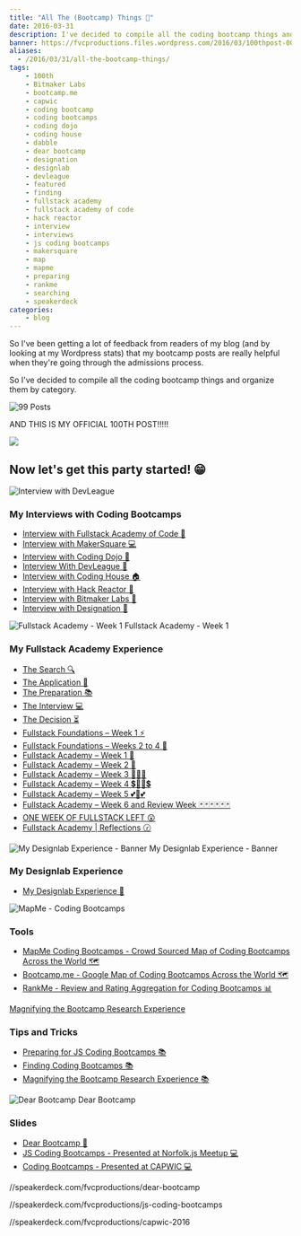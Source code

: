 ```yaml
---
title: "All The (Bootcamp) Things 🎉"
date: 2016-03-31
description: I've decided to compile all the coding bootcamp things and organize them by category. ALSO THIS IS MY 100th POST!
banner: https://fvcproductions.files.wordpress.com/2016/03/100thpost-001.jpeg
aliases:
  - /2016/03/31/all-the-bootcamp-things/
tags:
    - 100th
    - Bitmaker Labs
    - bootcamp.me
    - capwic
    - coding bootcamp
    - coding bootcamps
    - coding dojo
    - coding house
    - dabble
    - dear bootcamp
    - designation
    - designlab
    - devleague
    - featured
    - finding
    - fullstack academy
    - fullstack academy of code
    - hack reactor
    - interview
    - interviews
    - js coding bootcamps
    - makersquare
    - map
    - mapme
    - preparing
    - rankme
    - searching
    - speakerdeck
categories:
    - blog
---
```


So I've been getting a lot of feedback from readers of my blog (and by looking at my Wordpress stats) that my bootcamp posts are really helpful when they're going through the admissions process.

So I've decided to compile all the coding bootcamp things and organize them by category.

![99 Posts](https://fvcproductions.files.wordpress.com/2016/03/99posts-e1459477004910.png)

AND THIS IS MY OFFICIAL 100TH POST!!!!!

![](https://media3.giphy.com/media/xeXEpUVvAxCV2/200.gif)

## Now let's get this party started! 😁

![Interview with DevLeague](https://fvcproductions.files.wordpress.com/2016/03/screenshot-2016-03-31-22-18-34.png)

### My Interviews with Coding Bootcamps

* [Interview with Fullstack Academy of Code 🗽](https://fvcproductions.com/blog/2014/12/28/interview-fullstack-academy/)
* [Interview with MakerSquare 💻](https://fvcproductions.com/blog/2015/01/14/interview-maker-square/)
* [Interview with Coding Dojo 🍜](https://fvcproductions.com/blog/2015/01/06/interview-coding-dojo/)
* [Interview With DevLeague 🌴](https://fvcproductions.com/blog/2015/01/06/interview-devleague/)
* [Interview with Coding House 🏠](https://fvcproductions.com/blog/2015/01/06/interview-coding-house/)
* [Interview with Hack Reactor 🔑](https://fvcproductions.com/blog/2015/01/05/interview-hack-reactor/)
* [Interview with Bitmaker Labs 🔬](https://fvcproductions.com/blog/2014/03/12/interview-bitmaker-labs/)
* [Interview with Designation 🎨](https://fvcproductions.com/blog/2015/01/06/interview-with-designation/)

![Fullstack Academy - Week 1](https://fvcproductions.files.wordpress.com/2015/06/fullstack-academy-week-1-001.jpg) Fullstack Academy - Week 1

### My Fullstack Academy Experience

* [The Search 🔍](https://fvcproductions.com/blog/2014/12/27/a-short-operation-tips-tricks-4-coding-bootcamps/)
* [The Application 📝](https://fvcproductions.com/blog/2014/12/23/week-20/)
* [The Preparation 📚](https://fvcproductions.com/blog/2015/01/05/prepare-for-coding-bootcamps/)
* [The Interview 💻](https://fvcproductions.com/blog/2014/12/28/interview-fullstack-academy/)
* [The Decision ⏳](https://fvcproductions.com/blog/2015/04/13/what-to-do-week-negative-8/)
* [Fullstack Foundations – Week 1 ⚡](https://fvcproductions.com/blog/2015/05/17/fullstack-foundations-week-1/)
* [Fullstack Foundations – Weeks 2 to 4 🚀](https://fvcproductions.com/blog/2015/06/04/fullstack-foundations-goldman-sachs/)
* [Fullstack Academy – Week 1 💫](https://fvcproductions.com/blog/2015/06/13/first-week-at-fullstack-academy/)
* [Fullstack Academy – Week 2 👬](https://fvcproductions.com/blog/2015/06/20/fullstack-academy-week-2/)
* [Fullstack Academy – Week 3 🔦🔦🔦](https://fvcproductions.com/blog/2015/06/26/fullstack-academy-week-3/)
* [Fullstack Academy – Week 4 💲🔮🔮💲](https://fvcproductions.com/blog/2015/07/03/fullstack-academy-week-4/)
* [Fullstack Academy – Week 5 💕💓💕](https://fvcproductions.com/blog/2015/07/11/fullstack-academy-week-5/)
* [Fullstack Academy – Week 6 and Review Week 🃏🃏🃏🃏🃏🃏](https://fvcproductions.com/blog/2015/07/25/fullstack-academy-week-6-review-week/)
* [ONE WEEK OF FULLSTACK LEFT 😲](https://fvcproductions.com/blog/2015/08/19/one-week-left-of-fullstack/)
* [Fullstack Academy | Reflections 🕝](https://fvcproductions.com/blog/2015/08/30/fullstack-academy-reflections/)

![My Designlab Experience - Banner](https://fvcproductions.files.wordpress.com/2015/10/newbanners.jpg) My Designlab Experience - Banner

### My Designlab Experience

* [My Designlab Experience 🎨](https://fvcproductions.com/blog/2015/10/21/my-designlab-experience)

![MapMe - Coding Bootcamps](https://fvcproductions.files.wordpress.com/2016/03/mapme.png)

### Tools

* [MapMe Coding Bootcamps - Crowd Sourced Map of Coding Bootcamps Across the World 🗺](https://mapme.com/coding-bootcamps)
* [Bootcamp.me - Google Map of Coding Bootcamps Across the World 🗺](https://bit.ly/bootcampme)
* [RankMe - Review and Rating Aggregation for Coding Bootcamps 📊](https://fvcproductions.com/portfolio/rankme/)

[Magnifying the Bootcamp Research Experience](https://fvcproductions.files.wordpress.com/2016/03/screenshot-2016-03-31-22-20-16.png)

### Tips and Tricks

* [Preparing for JS Coding Bootcamps 📚](https://fvcproductions.com/blog/2015/01/05/prepare-for-coding-bootcamps/)
* [Finding Coding Bootcamps 📚](https://fvcproductions.com/blog/2014/12/27/a-short-operation-tips-tricks-4-coding-bootcamps/)
* [Magnifying the Bootcamp Research Experience 📚](https://fvcproductions.com/blog/2014/11/10/magnifying-the-bootcamp-research-experience/)

![Dear Bootcamp](https://fvcproductions.files.wordpress.com/2016/03/dearbootcamp-e1459477035126.png) Dear Bootcamp

### Slides

* [Dear Bootcamp 📜](https://speakerdeck.com/fvcproductions/dear-bootcamp)
* [JS Coding Bootcamps - Presented at Norfolk.js Meetup 💻](https://speakerdeck.com/fvcproductions/js-coding-bootcamps)
* [Coding Bootcamps - Presented at CAPWIC 💻](https://speakerdeck.com/fvcproductions/capwic-2016)

//speakerdeck.com/fvcproductions/dear-bootcamp

//speakerdeck.com/fvcproductions/js-coding-bootcamps

//speakerdeck.com/fvcproductions/capwic-2016
